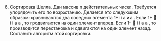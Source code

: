 6.  Сортировка  Шелла.  Дан  массив  n  действительных  чисел.  Требуется  упорядочить  его  по  возрастанию. 
Делается это следующим образом: сравниваются два соседних элемента 
1+i i
a и a . Если 
1+ 
i i
a a , то продвигаются 
на  один  элемент  вперед.  Если 
1+ 
i i
a a ,  то  производится  перестановка  и  сдвигаются  на  один  элемент  назад. 
Составить алгоритм этой сортировки. 